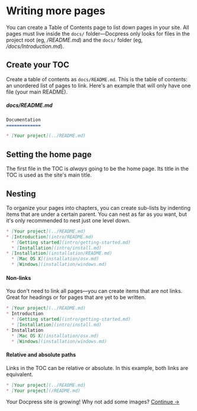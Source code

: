 # Writing more pages

You can create a Table of Contents page to list down pages in your site. All pages must live inside the `docs/` folder—Docpress only looks for files in the project root (eg, */README.md*) and the `docs/` folder (eg, */docs/Introduction.md*).

## Create your TOC

Create a table of contents as `docs/README.md`. This is the table of contents: an unordered list of pages to link. Here's an example that will only have one file (your main README).

##### docs/README.md
<!-- {.file-heading} -->

```md
Documentation
=============

* [Your project](../README.md)
```

## Setting the home page

The first file in the TOC is *always* going to be the home page. Its title in the TOC is used as the site's main title.

## Nesting

To organize your pages into chapters, you can create sub-lists by indenting items that are under a certain parent. You can nest as far as you want, but it's only recommended to nest just one level down.

```md
* [Your project](../README.md)
* [Introduction](intro/README.md)
  * [Getting started](intro/getting-started.md)
  * [Installation](intro/install.md)
* [Installation](installation/README.md)
  * [Mac OS X](installation/osx.md)
  * [Windows](installation/windows.md)
```

#### Non-links
You don't need to link all pages—you can create items that are not links. Great for headings or for pages that are yet to be written.

```md
* [Your project](../README.md)
* Introduction
  * [Getting started](intro/getting-started.md)
  * [Installation](intro/install.md)
* Installation
  * [Mac OS X](installation/osx.md)
  * [Windows](installation/windows.md)
```

#### Relative and absolute paths

Links in the TOC can be relative or absolute. In this example, both links are equivalent.

```md
* [Your project](../README.md)
* [Your project](/README.md)
```

Your Docpress site is growing! Why not add some images?
[Continue →](images-and-linking.md) <!--{p:.pull-box}-->
